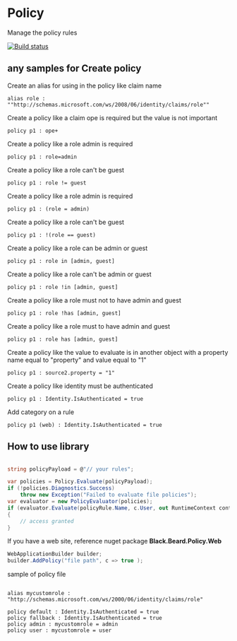 # Policy
Manage the policy rules

[![Build status](https://ci.appveyor.com/api/projects/status/n3hxq342l2lywhlr/branch/main?svg=true)](https://ci.appveyor.com/project/gaelgael5/policy/branch/main)

## any samples for Create policy

Create an alias for using in the policy like claim name
```batch
alias role : ""http://schemas.microsoft.com/ws/2008/06/identity/claims/role""
```

Create a policy like a claim ope is required but the value is not important
```batch
policy p1 : ope+
```

Create a policy like a role admin is required
```batch
policy p1 : role=admin
```

Create a policy like a role can't be guest
```batch
policy p1 : role != guest
```

Create a policy like a role admin is required
```batch
policy p1 : (role = admin)
```

Create a policy like a role can't be guest
```batch
policy p1 : !(role == guest)
```

Create a policy like a role can be admin or guest
```batch
policy p1 : role in [admin, guest]
```

Create a policy like a role can't be admin or guest
```batch
policy p1 : role !in [admin, guest]
```

Create a policy like a role must not to have admin and guest
```batch
policy p1 : role !has [admin, guest]
```

Create a policy like a role must to have admin and guest
```batch
policy p1 : role has [admin, guest]
```

Create a policy like the value to evaluate is in another object with a property name equal to "property" and value equal to "1"
```batch
policy p1 : source2.property = "1"
```

Create a policy like identity must be authenticated
```batch
policy p1 : Identity.IsAuthenticated = true
```

Add category on a rule
```batch
policy p1 (web) : Identity.IsAuthenticated = true
```

## How to use library

```csharp

string policyPayload = @"// your rules";

var policies = Policy.Evaluate(policyPayload);
if (!policies.Diagnostics.Success)
    throw new Exception("Failed to evaluate file policies");
var evaluator = new PolicyEvaluator(policies);
if (evaluator.Evaluate(policyRule.Name, c.User, out RuntimeContext context))
{
    // access granted
}
```


If you have a web site, reference nuget package **Black.Beard.Policy.Web**
```csharp
WebApplicationBuilder builder;
builder.AddPolicy("file path", c => true );
```

sample of policy file
```batch

alias mycustomrole : "http://schemas.microsoft.com/ws/2000/06/identity/claims/role"

policy default : Identity.IsAuthenticated = true
policy fallback : Identity.IsAuthenticated = true
policy admin : mycustomrole = admin
policy user : mycustomrole = user

```
